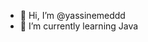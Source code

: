 - 👋 Hi, I’m @yassinemeddd
- 🌱 I’m currently learning Java

<!---
yassinemeddd/yassinemeddd is a ✨ special ✨ repository because its `README.md` (this file) appears on your GitHub profile.
You can click the Preview link to take a look at your changes.
--->
